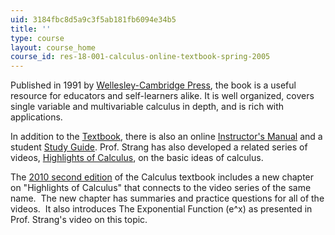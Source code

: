 ```yaml
---
uid: 3184fbc8d5a9c3f5ab181fb6094e34b5
title: ''
type: course
layout: course_home
course_id: res-18-001-calculus-online-textbook-spring-2005
---
```

Published in 1991 by [Wellesley-Cambridge Press](http://www.wellesleycambridge.com/), the book is a useful resource for educators and self-learners alike. It is well organized, covers single variable and multivariable calculus in depth, and is rich with applications. 

In addition to the [Textbook](/resources/res-18-001-calculus-online-textbook-spring-2005/textbook), there is also an online [Instructor's Manual](/resources/res-18-001-calculus-online-textbook-spring-2005/instructor-s-manual) and a student [Study Guide](/resources/res-18-001-calculus-online-textbook-spring-2005/study-guide). Prof. Strang has also developed a related series of videos, [Highlights of Calculus](/resources/res-18-005-highlights-of-calculus-spring-2010/index.htm), on the basic ideas of calculus.

The [2010 second edition](http://www.wellesleycambridge.com/) of the Calculus textbook includes a new chapter on "Highlights of Calculus" that connects to the video series of the same name.  The new chapter has summaries and practice questions for all of the videos.  It also introduces The Exponential Function (e^x) as presented in Prof. Strang's video on this topic.
